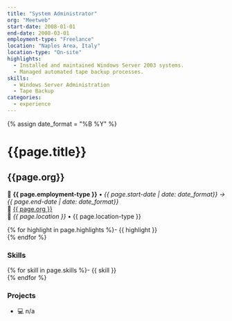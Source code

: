 ```yaml
---
title: "System Administrator"
org: "Meetweb"
start-date: 2008-01-01
end-date: 2008-03-01
employment-type: "Freelance"
location: "Naples Area, Italy"
location-type: "On-site"
highlights:
  - Installed and maintained Windows Server 2003 systems.
  - Managed automated tape backup processes.
skills:
  - Windows Server Administration
  - Tape Backup
categories:
  - experience
---
```

{% assign date_format = "%B %Y" %}
# {{page.title}}
## {{page.org}}
💼 **{{ page.employment-type }}** • _{{ page.start-date | date: date_format}} → {{ page.end-date | date: date_format}}_  
🏢 [{{ page.org }}](http://www.meetweb.it/)  
📍 _{{ page.location }}_ • <span class="post-meta">{{ page.location-type }}</span>  


{% for highlight in page.highlights %}- {{ highlight }}  
{% endfor %}


### Skills

{% for skill in page.skills %}- {{ skill }}  
{% endfor %}


### Projects

- 💻 n/a

